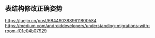 ## 表结构修改正确姿势

https://juejin.cn/post/6844903889611800584
https://medium.com/androiddevelopers/understanding-migrations-with-room-f01e04b07929
